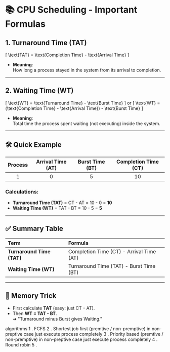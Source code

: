 
# 📚 CPU Scheduling - Important Formulas

## 1. Turnaround Time (TAT)

\[
\text{TAT} = \text{Completion Time} - \text{Arrival Time}
\]

- **Meaning**:  
  How long a process stayed in the system from its arrival to completion.

---

## 2. Waiting Time (WT)

\[
\text{WT} = \text{Turnaround Time} - \text{Burst Time}
\]
or
\[
\text{WT} = (\text{Completion Time} - \text{Arrival Time}) - \text{Burst Time}
\]

- **Meaning**:  
  Total time the process spent waiting (not executing) inside the system.

---

## 🛠 Quick Example

| Process | Arrival Time (AT) | Burst Time (BT) | Completion Time (CT) |
|:-------:|:-----------------:|:---------------:|:--------------------:|
|    1    |        0           |        5        |          10          |

### Calculations:
- **Turnaround Time (TAT)** = CT - AT = 10 - 0 = **10**
- **Waiting Time (WT)** = TAT - BT = 10 - 5 = **5**

---

## ✅ Summary Table

| Term | Formula |
|:----|:--------|
| **Turnaround Time (TAT)** | Completion Time (CT) - Arrival Time (AT) |
| **Waiting Time (WT)** | Turnaround Time (TAT) - Burst Time (BT) |

---

## 🎯 Memory Trick
- First calculate **TAT** (easy: just CT - AT).
- Then **WT = TAT - BT**.  
  ➔ "Turnaround minus Burst gives Waiting."

algorithms
1 . FCFS
2 . Shortest job first (premtive / non-premptive) in non-preptive case just execute process completely
3 . Priority based (premtive / non-premptive) in non-preptive case just execute process completely
4 . Round robin
5 .